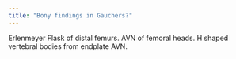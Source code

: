 ```yaml
---
title: "Bony findings in Gauchers?"
---
```

Erlenmeyer Flask of distal femurs. AVN of femoral heads. H shaped vertebral bodies from endplate AVN.

